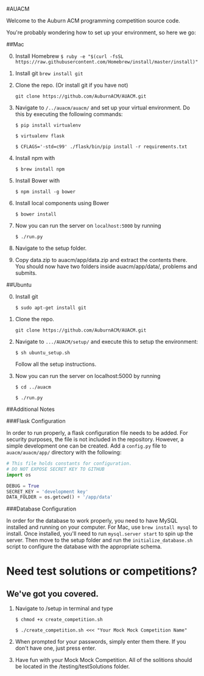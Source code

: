 #AUACM

Welcome to the Auburn ACM programming competition source code.

You're probably wondering how to set up your environment, so here we go:

##Mac

0. Install Homebrew 
    ``$ ruby -e "$(curl -fsSL https://raw.githubusercontent.com/Homebrew/install/master/install)" ``

1. Install git
    ``brew install git ``

2. Clone the repo. (Or install git if you have not)

    ``git clone https://github.com/AuburnACM/AUACM.git ``

3. Navigate to ``/../auacm/auacm/`` and set up your virtual environment.
Do this by executing the following commands: 

    ``$ pip install virtualenv``
  
    ``$ virtualenv flask``
    
    ``$ CFLAGS='-std=c99' ./flask/bin/pip install -r requirements.txt``

4. Install npm with

    ``$ brew install npm``
    
5. Install Bower with

    ``$ npm install -g bower``
    
6. Install local components using Bower

    ``$ bower install`` 

7. Now you can run the server on ``localhost:5000`` by running

    ``$ ./run.py``
    
8. Navigate to the setup folder.

9. Copy data.zip to auacm/app/data.zip and extract the contents
   there. You should now have two folders inside auacm/app/data/,
   problems and submits.

##Ubuntu

0. Install git
    
    ``$ sudo apt-get install git ``

1. Clone the repo.

    ``git clone https://github.com/AuburnACM/AUACM.git ``

2. Navigate to ``.../AUACM/setup/`` and execute this to setup the environment:
    
    ``$ sh ubuntu_setup.sh``
    
    Follow all the setup instructions.

3. Now you can run the server on localhost:5000 by running
    
    ``$ cd ../auacm``

    ``$ ./run.py``

##Additional Notes

###Flask Configuration

In order to run properly, a flask configuration file needs to be added. For
security purposes, the file is not included in the repository. However, a simple
development one can be created. Add a ``config.py`` file to
``auacm/auacm/app/`` directory with the following:

```python
# This file holds constants for configuration.
# DO NOT EXPOSE SECRET KEY TO GITHUB
import os

DEBUG = True
SECRET_KEY = 'development key'
DATA_FOLDER = os.getcwd() + '/app/data'
```

###Database Configuration

In order for the database to work properly, you need to have MySQL installed
and running on your computer. For Mac, use ``brew install mysql`` to install.
Once installed, you'll need to run ``mysql.server start`` to spin up the server.
Then move to the setup folder and run the ``initialize_database.sh`` script
to configure the database with the appropriate schema.

# Need test solutions or competitions?
## We've got you covered.

1. Navigate to /setup in terminal and type

    ``$ chmod +x create_competition.sh``

    ``$ ./create_competition.sh <<< "Your Mock Mock Competition Name"``

2. When prompted for your passwords, simply enter them there. If you
   don't have one, just press enter.

3. Have fun with your Mock Mock Competition. All of the solitions
   should be located in the /testing/testSolutions folder.
